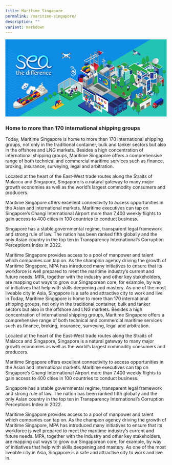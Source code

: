 ```yaml
---
title: Maritime Singapore
permalink: /maritime-singapore/
description: ""
variant: markdown
---
```

![](/images/Homepage%20Banners/maritime%20std-kv%20795x380-04.jpg)

### Home to more than 170 international shipping groups
Today, Maritime Singapore is home to more than 170 international shipping groups, not only in the traditional container, bulk and tanker sectors but also in the offshore and LNG markets. Besides a high concentration of international shipping groups, Maritime Singapore offers a comprehensive range of both technical and commercial maritime services such as finance, broking, insurance, surveying, legal and arbitration. 

Located at the heart of the East-West trade routes along the Straits of Malacca and Singapore, Singapore is a natural gateway to many major growth economies as well as the world’s largest commodity consumers and producers.

Maritime Singapore offers excellent connectivity to access opportunities in the Asian and international markets. Maritime executives can tap on Singapore’s Changi International Airport more than 7,400 weekly flights to gain access to 400 cities in 100 countries to conduct business. 

Singapore has a stable governmental regime, transparent legal framework and strong rule of law. The nation has been ranked fifth globally and the only Asian country in the top ten in Transparency International’s Corruption Perceptions Index in 2022. 

Maritime Singapore provides access to a pool of manpower and talent which companies can tap on. As the champion agency driving the growth of Maritime Singapore, MPA has introduced many initiatives to ensure that its workforce is well prepared to meet the maritime industry’s current and future needs. MPA, together with the industry and other key stakeholders, are mapping out ways to grow our Singaporean core, for example, by way of initiatives that help with skills deepening and mastery. As one of the most liveable city in Asia, Singapore is a safe and attractive city to work and live in.Today, Maritime Singapore is home to more than 170 international shipping groups, not only in the traditional container, bulk and tanker sectors but also in the offshore and LNG markets. Besides a high concentration of international shipping groups, Maritime Singapore offers a comprehensive range of both technical and commercial maritime services such as finance, broking, insurance, surveying, legal and arbitration. 

Located at the heart of the East-West trade routes along the Straits of Malacca and Singapore, Singapore is a natural gateway to many major growth economies as well as the world’s largest commodity consumers and producers.

Maritime Singapore offers excellent connectivity to access opportunities in the Asian and international markets. Maritime executives can tap on Singapore’s Changi International Airport more than 7,400 weekly flights to gain access to 400 cities in 100 countries to conduct business. 

Singapore has a stable governmental regime, transparent legal framework and strong rule of law. The nation has been ranked fifth globally and the only Asian country in the top ten in Transparency International’s Corruption Perceptions Index in 2022. 

Maritime Singapore provides access to a pool of manpower and talent which companies can tap on. As the champion agency driving the growth of Maritime Singapore, MPA has introduced many initiatives to ensure that its workforce is well prepared to meet the maritime industry’s current and future needs. MPA, together with the industry and other key stakeholders, are mapping out ways to grow our Singaporean core, for example, by way of initiatives that help with skills deepening and mastery. As one of the most liveable city in Asia, Singapore is a safe and attractive city to work and live in.